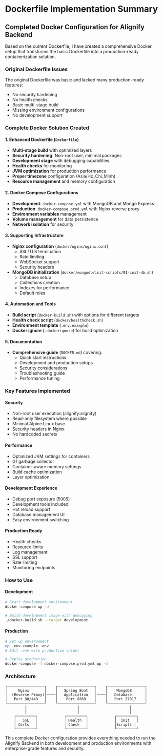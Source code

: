 # Dockerfile Implementation Summary

## Completed Docker Configuration for Alignify Backend

Based on the current Dockerfile, I have created a comprehensive Docker setup that transforms the basic Dockerfile into a production-ready containerization solution.

### Original Dockerfile Issues
The original Dockerfile was basic and lacked many production-ready features:
- No security hardening
- No health checks
- Basic multi-stage build
- Missing environment configurations
- No development support

### Complete Docker Solution Created

#### 1. **Enhanced Dockerfile** (`Dockerfile`)
- **Multi-stage build** with optimized layers
- **Security hardening**: Non-root user, minimal packages
- **Development stage** with debugging capabilities
- **Health checks** for monitoring
- **JVM optimization** for production performance
- **Proper timezone** configuration (Asia/Ho_Chi_Minh)
- **Resource management** and memory configuration

#### 2. **Docker Compose Configurations**
- **Development**: `docker-compose.yml` with MongoDB and Mongo Express
- **Production**: `docker-compose.prod.yml` with Nginx reverse proxy
- **Environment variables** management
- **Volume management** for data persistence
- **Network isolation** for security

#### 3. **Supporting Infrastructure**
- **Nginx configuration** (`docker/nginx/nginx.conf`)
  - SSL/TLS termination
  - Rate limiting
  - WebSocket support
  - Security headers
- **MongoDB initialization** (`docker/mongodb/init-scripts/01-init-db.sh`)
  - Database setup
  - Collections creation
  - Indexes for performance
  - Default roles

#### 4. **Automation and Tools**
- **Build script** (`docker-build.sh`) with options for different targets
- **Health check script** (`docker/healthcheck.sh`)
- **Environment template** (`.env.example`)
- **Docker ignore** (`.dockerignore`) for build optimization

#### 5. **Documentation**
- **Comprehensive guide** (`DOCKER.md`) covering:
  - Quick start instructions
  - Development and production setups
  - Security considerations
  - Troubleshooting guide
  - Performance tuning

### Key Features Implemented

#### Security
- Non-root user execution (alignify:alignify)
- Read-only filesystem where possible
- Minimal Alpine Linux base
- Security headers in Nginx
- No hardcoded secrets

#### Performance
- Optimized JVM settings for containers
- G1 garbage collector
- Container-aware memory settings
- Build cache optimization
- Layer optimization

#### Development Experience
- Debug port exposure (5005)
- Development tools included
- Hot reload support
- Database management UI
- Easy environment switching

#### Production Ready
- Health checks
- Resource limits
- Log management
- SSL support
- Rate limiting
- Monitoring endpoints

### How to Use

#### Development
```bash
# Start development environment
docker-compose up -d

# Build development image with debugging
./docker-build.sh --target development
```

#### Production
```bash
# Set up environment
cp .env.example .env
# Edit .env with production values

# Deploy production
docker-compose -f docker-compose.prod.yml up -d
```

### Architecture
```
┌─────────────────┐    ┌─────────────────┐    ┌─────────────────┐
│     Nginx       │    │   Spring Boot   │    │    MongoDB      │
│  (Reverse Proxy)│────│   Application   │────│   Database      │
│   Port 80/443   │    │    Port 8080    │    │   Port 27017    │
└─────────────────┘    └─────────────────┘    └─────────────────┘
         │                       │                       │
         │                       │                       │
    ┌─────────┐            ┌─────────┐            ┌─────────┐
    │   SSL   │            │ Health  │            │  Init   │
    │ Certs   │            │ Check   │            │Scripts │
    └─────────┘            └─────────┘            └─────────┘
```

This complete Docker configuration provides everything needed to run the Alignify Backend in both development and production environments with enterprise-grade features and security.